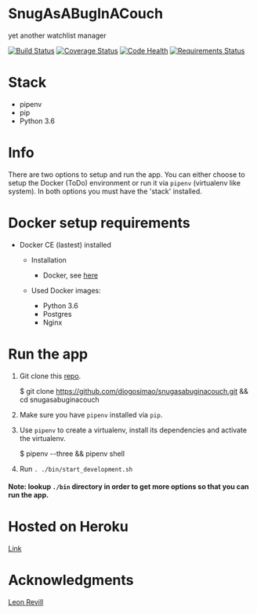 SnugAsABugInACouch
=====================================================

yet another watchlist manager

[![Build Status](https://travis-ci.org/diogosimao/snug-as-a-bug-in-a-couch.svg?branch=master)](https://travis-ci.org/diogosimao/snug-as-a-bug-in-a-couch)
[![Coverage Status](https://coveralls.io/repos/github/diogosimao/snug-as-a-bug-in-a-couch/badge.svg?branch=master)](https://coveralls.io/github/diogosimao/snug-as-a-bug-in-a-couch?branch=master)
[![Code Health](https://landscape.io/github/diogosimao/snug-as-a-bug-in-a-couch/master/landscape.svg?style=flat)](https://landscape.io/github/diogosimao/snug-as-a-bug-in-a-couch/master)
[![Requirements Status](https://requires.io/github/diogosimao/snug-as-a-bug-in-a-couch/requirements.svg?branch=master)](https://requires.io/github/diogosimao/snug-as-a-bug-in-a-couch/requirements/?branch=master)

Stack
=============

* pipenv
* pip
* Python 3.6

Info
====

There are two options to setup and run the app. You can either choose to setup the Docker (ToDo) environment or run it via `pipenv` (virtualenv like system). In both options you must have the 'stack' installed. 

Docker setup requirements 
=============================

* Docker CE (lastest) installed
    * Installation
        * Docker, see [here](https://docs.docker.com/installation/)
    
    * Used Docker images:
        * Python 3.6
        * Postgres
        * Nginx

Run the app
===========

1. Git clone this [repo](https://github.com/diogosimao/snug-as-a-bug-in-a-couch.git). 
    
    $ git clone https://github.com/diogosimao/snugasabuginacouch.git && cd snugasabuginacouch

2. Make sure you have `pipenv` installed via `pip`.

3. Use `pipenv` to create a virtualenv, install its dependencies and activate the virtualenv.

    $ pipenv --three && pipenv shell

4. Run `. ./bin/start_development.sh`


#### Note: lookup `./bin` directory  in order to get more options so that you can run the app.  


Hosted on Heroku
================

[Link](http://snugasabuginacouch.herokuapp.com/)

Acknowledgments
=============
[Leon Revill](https://blog.revillweb.com/bootstrap-tutorial-a-responsive-design-tutorial-with-twitter-bootstrap-3-cb6445c1e586)
